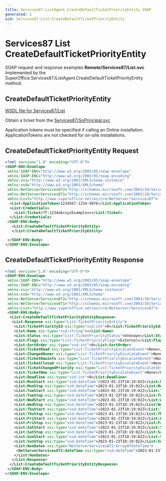 ```yaml
---
title: Services87.ListAgent.CreateDefaultTicketPriorityEntity SOAP
generated: 1
uid: Services87-List-CreateDefaultTicketPriorityEntity
---
```


# Services87 List CreateDefaultTicketPriorityEntity

SOAP request and response examples **Remote/Services87/List.svc**
Implemented by the <see cref="M:SuperOffice.Services87.IListAgent.CreateDefaultTicketPriorityEntity">SuperOffice.Services87.IListAgent.CreateDefaultTicketPriorityEntity</see> method.

## CreateDefaultTicketPriorityEntity





[WSDL file for Services87/List](../Services87-List.md)

Obtain a ticket from the [Services87/SoPrincipal.svc](../SoPrincipal/index.md)

Application tokens must be specified if calling an Online installation. ApplicationTokens are not checked for on-site installations.

## CreateDefaultTicketPriorityEntity Request

```xml
<?xml version="1.0" encoding="UTF-8"?>
<SOAP-ENV:Envelope
 xmlns:SOAP-ENV="http://www.w3.org/2003/05/soap-envelope"
 xmlns:SOAP-ENC="http://www.w3.org/2003/05/soap-encoding"
 xmlns:xsi="http://www.w3.org/2001/XMLSchema-instance"
 xmlns:xsd="http://www.w3.org/2001/XMLSchema"
 xmlns:NetServerServices872="http://schemas.microsoft.com/2003/10/Serialization/Arrays"
 xmlns:NetServerServices871="http://schemas.microsoft.com/2003/10/Serialization/"
 xmlns:List="http://www.superoffice.net/ws/crm/NetServer/Services87">
  <List:ApplicationToken>1234567-1234-9876</List:ApplicationToken>
  <List:Credentials>
    <List:Ticket>7T:1234abcxyzExample==</List:Ticket>
  </List:Credentials>
 <SOAP-ENV:Body>
   <List:CreateDefaultTicketPriorityEntity>
   </List:CreateDefaultTicketPriorityEntity>

 </SOAP-ENV:Body>
</SOAP-ENV:Envelope>

```


## CreateDefaultTicketPriorityEntity Response

```xml
<?xml version="1.0" encoding="UTF-8"?>
<SOAP-ENV:Envelope
 xmlns:SOAP-ENV="http://www.w3.org/2003/05/soap-envelope"
 xmlns:SOAP-ENC="http://www.w3.org/2003/05/soap-encoding"
 xmlns:xsi="http://www.w3.org/2001/XMLSchema-instance"
 xmlns:xsd="http://www.w3.org/2001/XMLSchema"
 xmlns:NetServerServices872="http://schemas.microsoft.com/2003/10/Serialization/Arrays"
 xmlns:NetServerServices871="http://schemas.microsoft.com/2003/10/Serialization/"
 xmlns:List="http://www.superoffice.net/ws/crm/NetServer/Services87">
 <SOAP-ENV:Body>
  <List:CreateDefaultTicketPriorityEntityResponse>
   <List:Response xsi:type="List:TicketPriorityEntity">
    <List:TicketPriorityId xsi:type="xsd:int">0</List:TicketPriorityId>
    <List:Name xsi:type="xsd:string"></List:Name>
    <List:Status xsi:type="List:TicketPriorityStatus">Unknown</List:Status>
    <List:Flags xsi:type="List:TicketPriorityFlags">External</List:Flags>
    <List:SortOrder xsi:type="xsd:int">0</List:SortOrder>
    <List:TicketRead xsi:type="List:TicketPriorityEscalateEvent">None</List:TicketRead>
    <List:ChangedOwner xsi:type="List:TicketPriorityEscalateEvent">None</List:ChangedOwner>
    <List:TicketNewinfo xsi:type="List:TicketPriorityEscalateEvent">None</List:TicketNewinfo>
    <List:TicketClosed xsi:type="List:TicketPriorityEscalateEvent">None</List:TicketClosed>
    <List:TicketChangedPriority xsi:type="List:TicketPriorityEscalateEvent">None</List:TicketChangedPriority>
    <List:TicketNew xsi:type="List:TicketPriorityEscalateEvent">None</List:TicketNew>
    <List:Deadline xsi:type="xsd:int">0</List:Deadline>
    <List:MonStart xsi:type="xsd:dateTime">2023-01-23T10:19:02Z</List:MonStart>
    <List:MonStop xsi:type="xsd:dateTime">2023-01-23T10:19:02Z</List:MonStop>
    <List:TueStart xsi:type="xsd:dateTime">2023-01-23T10:19:02Z</List:TueStart>
    <List:TueStop xsi:type="xsd:dateTime">2023-01-23T10:19:02Z</List:TueStop>
    <List:WedStart xsi:type="xsd:dateTime">2023-01-23T10:19:02Z</List:WedStart>
    <List:WedStop xsi:type="xsd:dateTime">2023-01-23T10:19:02Z</List:WedStop>
    <List:ThuStart xsi:type="xsd:dateTime">2023-01-23T10:19:02Z</List:ThuStart>
    <List:ThuStop xsi:type="xsd:dateTime">2023-01-23T10:19:02Z</List:ThuStop>
    <List:FriStart xsi:type="xsd:dateTime">2023-01-23T10:19:02Z</List:FriStart>
    <List:FriStop xsi:type="xsd:dateTime">2023-01-23T10:19:02Z</List:FriStop>
    <List:SatStart xsi:type="xsd:dateTime">2023-01-23T10:19:02Z</List:SatStart>
    <List:SatStop xsi:type="xsd:dateTime">2023-01-23T10:19:02Z</List:SatStop>
    <List:SunStart xsi:type="xsd:dateTime">2023-01-23T10:19:02Z</List:SunStart>
    <List:SunStop xsi:type="xsd:dateTime">2023-01-23T10:19:02Z</List:SunStop>
    <List:NonDates xsi:type="NetServerServices872:ArrayOfdateTime">
     <NetServerServices872:dateTime xsi:type="xsd:dateTime">2023-01-23T10:19:02Z</NetServerServices872:dateTime>
    </List:NonDates>
   </List:Response>
  </List:CreateDefaultTicketPriorityEntityResponse>
 </SOAP-ENV:Body>
</SOAP-ENV:Envelope>

```

